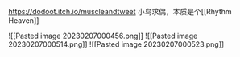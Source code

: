 https://dodoot.itch.io/muscleandtweet
小鸟求偶，本质是个[[Rhythm Heaven]] 

![[Pasted image 20230207000456.png]]
![[Pasted image 20230207000514.png]]
![[Pasted image 20230207000523.png]]